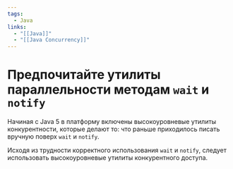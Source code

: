 ```yaml
---
tags:
  - Java
links:
  - "[[Java]]"
  - "[[Java Concurrency]]"
---
```

# Предпочитайте утилиты параллельности методам `wait` и `notify`

Начиная с Java 5 в платформу включены высокоуровневые утилиты конкурентности, которые делают то: что раньше приходилось писать вручную поверх `wait` и `notify`.

Исходя из трудности корректного использования `wait` и `notify`, следует использовать высокоуровневые утилиты конкурентного доступа.

